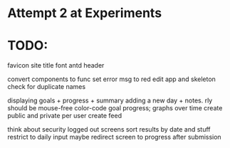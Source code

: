 # Attempt 2 at Experiments

# TODO: 


favicon
site title
font
antd header

convert components to func
set error msg to red
edit app and skeleton
check for duplicate names

displaying goals + progress + summary
adding a new day + notes. rly should be mouse-free
color-code goal progress; graphs over time
create public and private per user
create feed

think about security
logged out screens
sort results by date and stuff
restrict to daily input
maybe redirect screen to progress after submission